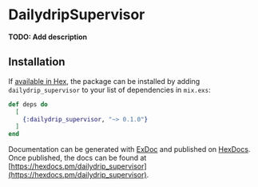 # DailydripSupervisor

**TODO: Add description**

## Installation

If [available in Hex](https://hex.pm/docs/publish), the package can be installed
by adding `dailydrip_supervisor` to your list of dependencies in `mix.exs`:

```elixir
def deps do
  [
    {:dailydrip_supervisor, "~> 0.1.0"}
  ]
end
```

Documentation can be generated with [ExDoc](https://github.com/elixir-lang/ex_doc)
and published on [HexDocs](https://hexdocs.pm). Once published, the docs can
be found at [https://hexdocs.pm/dailydrip_supervisor](https://hexdocs.pm/dailydrip_supervisor).

